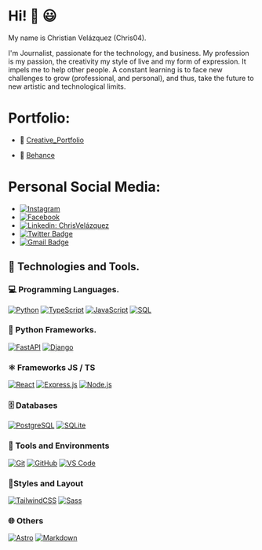 # Hi! 👋 :smiley:

My name is Christian Velázquez (Chris04). 

I'm Journalist, passionate for the technology, and business. My profession is my passion, the creativity my style of live and my form of expression. It impels me to help other people. A constant learning is to face new challenges to grow (professional, and personal), and thus, take the future to new artistic and technological limits.

# Portfolio: 
- :art: [Creative_Portfolio](https://portfolio.adobe.com/f2496bfc-9fd3-428e-8510-ab8589a024ff/editor/)<br>

- :gift: [Behance](https://www.behance.net/placebo070b70b)<br>

# Personal Social Media:

- <a href="https://www.instagram.com/christian04_velazquez/" target="_blank"><img src="https://img.shields.io/badge/Instagram-%23E4405F.svg?&style=flat-square&logo=instagram&logoColor=white" alt="Instagram"></a>
- <a href="https://www.facebook.com/Chris04Velazquez/" target="_blank"><img src="https://img.shields.io/badge/Facebook-%231877F2.svg?&style=flat-square&logo=facebook&logoColor=white" alt="Facebook"></a>
- [![Linkedin: ChrisVelázquez](https://img.shields.io/badge/-ChrisVelázquez-blue?style=flat-square&logo=Linkedin&logoColor=white&link=https://www.linkedin.com/in/chris-vel%C3%A1zquez/)](https://www.linkedin.com/in/chris-vel%C3%A1zquez/)
- [![Twitter Badge](https://img.shields.io/badge/@Chris_erik4-1ca0f1?style=flat&labelColor=1ca0f1&logo=twitter&logoColor=white&link=https://https://twitter.com/Chris_erik4)](https://twitter.com/Chris_erik4) 
- [![Gmail Badge](https://img.shields.io/badge/-Gmail-c14438?style=flat-square&logo=Gmail&logoColor=white&link=mailto:placebo0704@gmail.com)](mailto:placebo0704@gmail.com)

## 🚀 Technologies and Tools.

### 💻 Programming Languages. 
[![Python](https://img.shields.io/badge/Python-3776AB?style=flat&logo=python&logoColor=fff)](https://www.python.org/)
[![TypeScript](https://img.shields.io/badge/TypeScript-3178C6?style=flat&logo=typescript&logoColor=fff)](https://www.typescriptlang.org/)
[![JavaScript](https://img.shields.io/badge/JavaScript-F7DF1E?style=flat&logo=javascript&logoColor=000)](https://developer.mozilla.org/en-US/docs/Web/JavaScript)
[![SQL](https://img.shields.io/badge/SQL-4479A1?style=flat&logo=sqlite&logoColor=fff)](https://www.sqlite.org/)

### 🐍 Python Frameworks. 
[![FastAPI](https://img.shields.io/badge/FastAPI-009688?style=flat&logo=fastapi&logoColor=fff)](https://fastapi.tiangolo.com/)
[![Django](https://img.shields.io/badge/Django-092E20?style=flat&logo=django&logoColor=fff)](https://www.djangoproject.com/)

### ⚛️ Frameworks JS / TS  
[![React](https://img.shields.io/badge/React-61DAFB?style=flat&logo=react&logoColor=000)](https://reactjs.org/)
[![Express.js](https://img.shields.io/badge/Express.js-000?style=flat&logo=express&logoColor=fff)](https://expressjs.com/)
[![Node.js](https://img.shields.io/badge/Node.js-339933?style=flat&logo=node.js&logoColor=fff)](https://nodejs.org/)

### 🗄️ Databases
[![PostgreSQL](https://img.shields.io/badge/PostgreSQL-336791?style=flat&logo=postgresql&logoColor=fff)](https://www.postgresql.org/)
[![SQLite](https://img.shields.io/badge/SQLite-003B57?style=flat&logo=sqlite&logoColor=fff)](https://www.sqlite.org/)

### 🧰 Tools and Environments
[![Git](https://img.shields.io/badge/Git-F05032?style=flat&logo=git&logoColor=fff)](https://git-scm.com/)
[![GitHub](https://img.shields.io/badge/GitHub-181717?style=flat&logo=github&logoColor=fff)](https://github.com/)
[![VS Code](https://img.shields.io/badge/VSCode-007ACC?style=flat&logo=visual-studio-code&logoColor=fff)](https://code.visualstudio.com/)

### 🎨Styles and Layout  
[![TailwindCSS](https://img.shields.io/badge/TailwindCSS-06B6D4?style=flat&logo=tailwindcss&logoColor=fff)](https://tailwindcss.com/)
[![Sass](https://img.shields.io/badge/Sass-cc6699?style=flat&logo=sass&logoColor=fff)](https://sass-lang.com/)

### 🌐 Others
[![Astro](https://img.shields.io/badge/Astro-000?style=flat&logo=astro&logoColor=fff)](https://astro.build/)
[![Markdown](https://img.shields.io/badge/Markdown-000?style=flat&logo=markdown&logoColor=fff)](https://www.markdownguide.org/)



